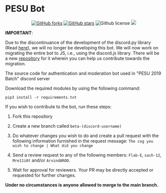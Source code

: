 # PESU Bot

<p align="center">
    <a href="https://github.com/sach-12/pesu-bot/issues" alt="issues">
    <img alt="GitHub forks" src="https://img.shields.io/github/issues/sach-12/pesu-bot"></a>
    <a href="https://github.com/sach-12/pesu-bot/stargazers" alt="Stars">
    <img alt="GitHub stars" src="https://img.shields.io/github/stars/sach-12/pesu-bot"></a>
    <img alt="Github license" src="https://img.shields.io/github/license/sach-12/pesu-bot"></a>
    <a href="https://github.com/sach-12/pesu-bot/contributors" alt="Contributors">
    <img src="https://img.shields.io/github/contributors/sach-12/pesu-bot"/></a>
    
</p>

**IMPORTANT**:

Due to the discontinuance of the development of the discord.py library (Read [here](https://gist.github.com/Rapptz/4a2f62751b9600a31a0d3c78100287f1)), we will no longer be developing this bot. We will now work on migrating the entire bot to JS, i.e., using the discord.js library. There will be a new [repository](https://github.com/sach-12/pesu-bot-js) for it wherein you can help us contribute towards the migration.



The source code for authentication and moderation bot used in "PESU 2019 Batch" discord server

Download the required modules by using the following command:

`pip3 install -r requirements.txt`

If you wish to contribute to the bot, run these steps:

1. Fork this repository

2. Create a new branch called `beta-(discord-username)`

3. Do whatever changes you wish to do and create a pull request with the following information furnished in the request message: `The cog you wish to change | What did you change`

4. Send a review request to any of the following members: `Flab-E`, `sach-12`, `Mre11i0t` and/or `ArvindAROO`.

5. Wait for approval for reviewers. Your PR may be directly accepted or requested for further changes.

**Under no circumstances is anyone allowed to merge to the main branch.**
